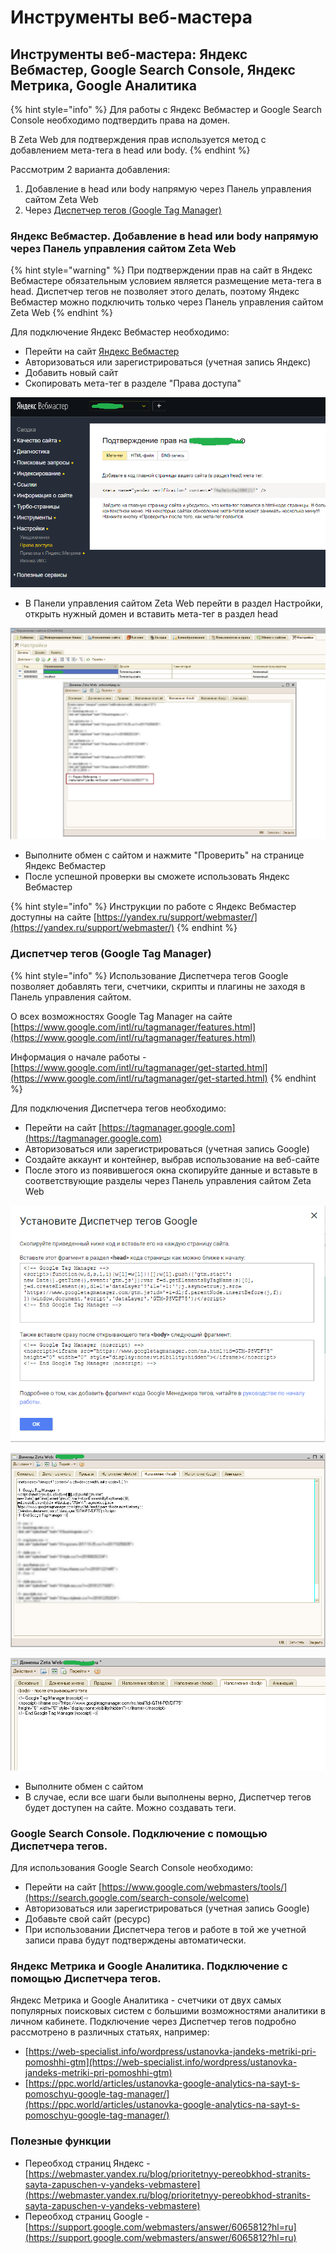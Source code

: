 # Инструменты веб-мастера

## Инструменты веб-мастера: Яндекс Вебмастер, Google Search Console, Яндекс Метрика, Google Аналитика

{% hint style="info" %}
Для работы с Яндекс Вебмастер и Google Search Console необходимо подтвердить права на домен.

В Zeta Web для подтверждения прав используется метод с добавлением мета-тега в head или body.
{% endhint %}

Рассмотрим 2 варианта добавления:

1. Добавление в head или body напрямую через Панель управления сайтом Zeta Web
2. Через [Диспетчер тегов \(Google Tag Manager\)](https://www.google.com/intl/ru/tagmanager/)

### Яндекс Вебмастер. Добавление в head или body напрямую через Панель управления сайтом Zeta Web

{% hint style="warning" %}
При подтверждении прав на сайт в Яндекс Вебмастере обязательным условием является размещение мета-тега в head. Диспетчер тегов не позволяет этого делать, поэтому Яндекс Вебмастер можно подключить только через Панель управления сайтом Zeta Web
{% endhint %}

Для подключение Яндекс Вебмастер необходимо:

* Перейти на сайт [Яндекс Вебмастер](https://webmaster.yandex.ru)
* Авторизоваться или зарегистрироваться \(учетная запись Яндекс\)
* Добавить новый сайт
* Скопировать мета-тег в разделе "Права доступа"

![](../../.gitbook/assets/image%20%284%29.png)

* В Панели управления сайтом Zeta Web перейти в раздел Настройки, открыть нужный домен и вставить мета-тег в раздел head

![](../../.gitbook/assets/image%20%28162%29.png)

* Выполните обмен с сайтом и нажмите "Проверить" на странице Яндекс Вебмастер
* После успешной проверки вы сможете использовать Яндекс Вебмастер

{% hint style="info" %}
Инструкции по работе с Яндекс Вебмастер доступны на сайте [https://yandex.ru/support/webmaster/](https://yandex.ru/support/webmaster/)
{% endhint %}

### Диспетчер тегов \(Google Tag Manager\)

{% hint style="info" %}
Использование Диспетчера тегов Google позволяет добавлять теги, счетчики, скрипты и плагины не заходя в Панель управления сайтом.

О всех возможностях Google Tag Manager на сайте [https://www.google.com/intl/ru/tagmanager/features.html](https://www.google.com/intl/ru/tagmanager/features.html)

Информация о начале работы - [https://www.google.com/intl/ru/tagmanager/get-started.html](https://www.google.com/intl/ru/tagmanager/get-started.html)
{% endhint %}

Для подключения Диспетчера тегов необходимо:

* Перейти на сайт [https://tagmanager.google.com](https://tagmanager.google.com)
* Авторизоваться или зарегистрироваться \(учетная запись Google\)
* Создайте аккаунт и контейнер, выбрав использование на веб-сайте
* После этого из появившегося окна скопируйте данные и вставьте в соответствующие разделы через Панель управления сайтом Zeta Web

![&#x41E;&#x43A;&#x43D;&#x43E; &#x43D;&#x430; &#x441;&#x430;&#x439;&#x442; &#x414;&#x438;&#x441;&#x43F;&#x435;&#x442;&#x447;&#x435;&#x440;&#x430; &#x442;&#x435;&#x433;&#x43E;&#x432;](../../.gitbook/assets/image%20%28176%29.png)

![&#x414;&#x43E;&#x431;&#x430;&#x432;&#x43B;&#x435;&#x43D;&#x438;&#x435; &#x432; head](../../.gitbook/assets/image%20%28398%29.png)

![&#x414;&#x43E;&#x431;&#x430;&#x432;&#x43B;&#x435;&#x43D;&#x438;&#x435; &#x432; body](../../.gitbook/assets/image%20%28399%29.png)

* Выполните обмен с сайтом
* В случае, если все шаги были выполнены верно, Диспетчер тегов будет доступен на сайте. Можно создавать теги.

### Google Search Console. Подключение с помощью Диспетчера тегов.

Для использования Google Search Console необходимо:

* Перейти на сайт [https://www.google.com/webmasters/tools/](https://search.google.com/search-console/welcome)
* Авторизоваться или зарегистрироваться \(учетная запись Google\)
* Добавьте свой сайт \(ресурс\)
* При использовании Диспетчера тегов и работе в той же учетной записи права будут подтверждены автоматически.

### Яндекс Метрика и Google Аналитика. Подключение с помощью Диспетчера тегов.

Яндекс Метрика и Google Аналитика - счетчики от двух самых популярных поисковых систем с большими возможностями аналитики в личном кабинете. Подключение через Диспетчер тегов подробно рассмотрено в различных статьях, например:

* [https://web-specialist.info/wordpress/ustanovka-jandeks-metriki-pri-pomoshhi-gtm](https://web-specialist.info/wordpress/ustanovka-jandeks-metriki-pri-pomoshhi-gtm)
* [https://ppc.world/articles/ustanovka-google-analytics-na-sayt-s-pomoschyu-google-tag-manager/](https://ppc.world/articles/ustanovka-google-analytics-na-sayt-s-pomoschyu-google-tag-manager/)

### Полезные функции

* Переобход страниц Яндекс - [https://webmaster.yandex.ru/blog/prioritetnyy-pereobkhod-stranits-sayta-zapuschen-v-yandeks-vebmastere](https://webmaster.yandex.ru/blog/prioritetnyy-pereobkhod-stranits-sayta-zapuschen-v-yandeks-vebmastere)
* Переобход страниц Google - [https://support.google.com/webmasters/answer/6065812?hl=ru](https://support.google.com/webmasters/answer/6065812?hl=ru)


